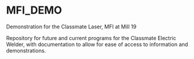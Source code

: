 # MFI_DEMO
Demonstration for the Classmate Laser, MFI at Mill 19

Repository for future and current programs for the Classmate Electric Welder, with documentation to allow for ease of access to information and demonstrations. 
